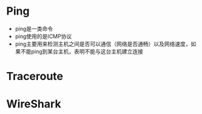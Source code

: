 # Ping

* ping是一类命令
* ping使用的是ICMP协议
* ping主要用来检测主机之间是否可以通信（网络是否通畅）以及网络速度，如果不能ping到某台主机，表明不能与这台主机建立连接



# Traceroute





# WireShark


